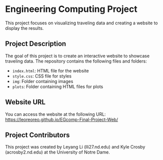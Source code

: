 # Engineering Computing Project

This project focuses on visualizing traveling data and creating a website to display the results. 

## Project Description

The goal of this project is to create an interactive website to showcase traveling data. The repository contains the following files and folders:

- `index.html`: HTML file for the website
- `style.css`: CSS file for styles
- `img`: Folder containing images
- `plots`: Folder containing HTML files for plots

## Website URL

You can access the website at the following URL: https://leoreoreo.github.io/EGcomp-Final-Project-Web/

## Project Contributors

This project was created by Leyang Li (lli27.nd.edu) and Kyle Crosby (acrosby2.nd.edu) at the University of Notre Dame. 
